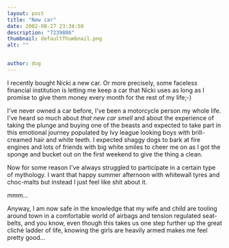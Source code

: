 ```yaml
---
layout: post
title: "New car"
date: 2002-08-27 23:34:50
description: "7239886"
thumbnail: defaultThumbnail.png
alt: ""


author: dug
---
```


<p>I recently bought Nicki a new car. Or more precisely, some faceless financial institution is letting me keep a car that Nicki uses as long as I promise to give them money every month for the rest of my life;-)</p>

<p>I've never owned a car before, I've been a motorcycle person my whole life. I've heard so much about <em>that new car smell</em> and about the experience of taking the plunge and buying one of the beasts and expected to take part in this emotional journey populated by Ivy league looking boys with brill-creamed hair and white teeth. I expected shaggy dogs to bark at fire engines and lots of friends with big white smiles to cheer me on as I got the sponge and bucket out on the first weekend to give the thing a clean.</p>

<p>Now for some reason I've always struggled to participate in a certain type of mythology. I want that happy summer afternoon with whitewall tyres and choc-malts but instead I just feel like shit about it.</p>

<p>mmm... </p>

<p>Anyway, I am now safe in the knowledge that my wife and child are tooling around town in a comfortable world of airbags and tension regulated seat-belts, and you know, even though this takes us one step further up the great clich&eacute; ladder of life, knowing the girls are heavily armed makes me feel pretty good...</p>
